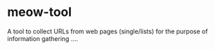 # meow-tool
A tool to collect URLs from web pages (single/lists) for the purpose of information gathering ....
